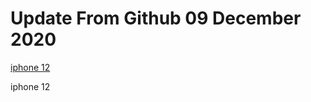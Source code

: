 # Update From Github 09 December 2020

[iphone 12](https://sites.google.com/view/21enohpi/home)
      
iphone 12

